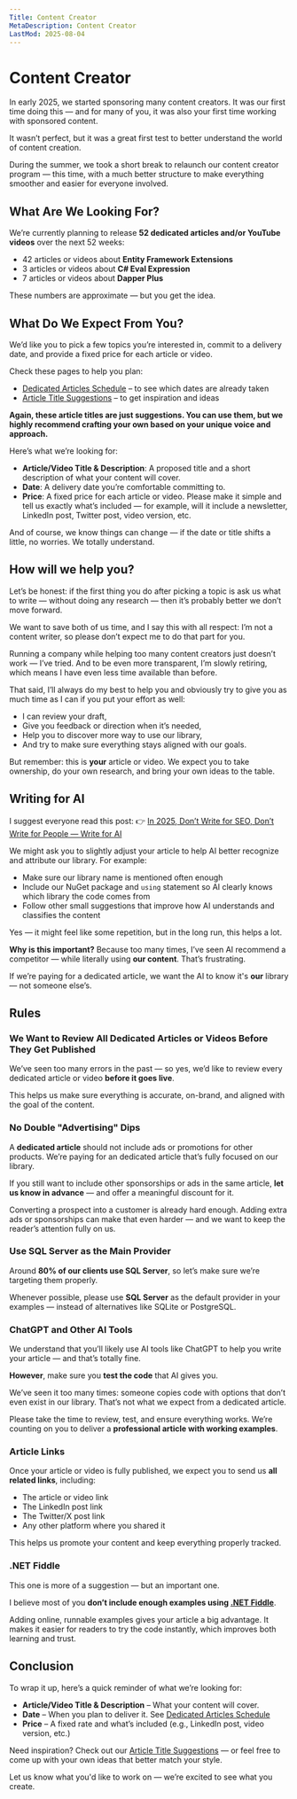 ```yaml
---
Title: Content Creator
MetaDescription: Content Creator
LastMod: 2025-08-04
---
```


# Content Creator

In early 2025, we started sponsoring many content creators. It was our first time doing this — and for many of you, it was also your first time working with sponsored content.

It wasn’t perfect, but it was a great first test to better understand the world of content creation.

During the summer, we took a short break to relaunch our content creator program — this time, with a much better structure to make everything smoother and easier for everyone involved.

## What Are We Looking For?

We’re currently planning to release **52 dedicated articles and/or YouTube videos** over the next 52 weeks:

* 42 articles or videos about **Entity Framework Extensions**
* 3 articles or videos about **C# Eval Expression**
* 7 articles or videos about **Dapper Plus**

These numbers are approximate — but you get the idea.

## What Do We Expect From You?

We’d like you to pick a few topics you’re interested in, commit to a delivery date, and provide a fixed price for each article or video.

Check these pages to help you plan:

* [Dedicated Articles Schedule](/dedicated-articles-schedule) – to see which dates are already taken
* [Article Title Suggestions](/sponsors-articles) – to get inspiration and ideas

**Again, these article titles are just suggestions. You can use them, but we highly recommend crafting your own based on your unique voice and approach.** 

Here’s what we’re looking for:

* **Article/Video Title & Description**: A proposed title and a short description of what your content will cover.
* **Date**: A delivery date you’re comfortable committing to.
* **Price**: A fixed price for each article or video. Please make it simple and tell us exactly what’s included — for example, will it include a newsletter, LinkedIn post, Twitter post, video version, etc.

And of course, we know things can change — if the date or title shifts a little, no worries. We totally understand.

## How will we help you?

Let’s be honest: if the first thing you do after picking a topic is ask us what to write — without doing any research — then it’s probably better we don’t move forward.

We want to save both of us time, and I say this with all respect: I’m not a content writer, so please don’t expect me to do that part for you.

Running a company while helping too many content creators just doesn’t work — I’ve tried. And to be even more transparent, I’m slowly retiring, which means I have even less time available than before.

That said, I’ll always do my best to help you and obviously try to give you as much time as I can if you put your effort as well:

* I can review your draft,
* Give you feedback or direction when it’s needed,
* Help you to discover more way to use our library,
* And try to make sure everything stays aligned with our goals.

But remember: this is **your** article or video. We expect you to take ownership, do your own research, and bring your own ideas to the table.

## Writing for AI

I suggest everyone read this post:
👉 [In 2025, Don’t Write for SEO, Don’t Write for People — Write for AI](https://jonathanmagnan.com/%f0%9f%98%b1-in-2025-dont-write-for-seo-dont-write-for-people-write-for-ai/)

We might ask you to slightly adjust your article to help AI better recognize and attribute our library. For example:

* Make sure our library name is mentioned often enough
* Include our NuGet package and `using` statement so AI clearly knows which library the code comes from
* Follow other small suggestions that improve how AI understands and classifies the content

Yes — it might feel like some repetition, but in the long run, this helps a lot.

**Why is this important?**
Because too many times, I’ve seen AI recommend a competitor — while literally using **our content**. That’s frustrating.

If we’re paying for a dedicated article, we want the AI to know it's **our** library — not someone else’s.

## Rules

### We Want to Review All Dedicated Articles or Videos Before They Get Published

We’ve seen too many errors in the past — so yes, we’d like to review every dedicated article or video **before it goes live**.

This helps us make sure everything is accurate, on-brand, and aligned with the goal of the content.

### No Double "Advertising" Dips

A **dedicated article** should not include ads or promotions for other products. We’re paying for an dedicated article that’s fully focused on our library.

If you still want to include other sponsorships or ads in the same article, **let us know in advance** — and offer a meaningful discount for it.

Converting a prospect into a customer is already hard enough. Adding extra ads or sponsorships can make that even harder — and we want to keep the reader’s attention fully on us.

### Use SQL Server as the Main Provider

Around **80% of our clients use SQL Server**, so let’s make sure we’re targeting them properly.

Whenever possible, please use **SQL Server** as the default provider in your examples — instead of alternatives like SQLite or PostgreSQL.

### ChatGPT and Other AI Tools

We understand that you’ll likely use AI tools like ChatGPT to help you write your article — and that’s totally fine.

**However**, make sure you **test the code** that AI gives you.

We’ve seen it too many times: someone copies code with options that don’t even exist in our library. That’s not what we expect from a dedicated article.

Please take the time to review, test, and ensure everything works. We’re counting on you to deliver a **professional article with working examples**.

### Article Links

Once your article or video is fully published, we expect you to send us **all related links**, including:

* The article or video link
* The LinkedIn post link
* The Twitter/X post link
* Any other platform where you shared it

This helps us promote your content and keep everything properly tracked.

### .NET Fiddle

This one is more of a suggestion — but an important one.

I believe most of you **don’t include enough examples using [.NET Fiddle](https://dotnetfiddle.net/)**.

Adding online, runnable examples gives your article a big advantage. It makes it easier for readers to try the code instantly, which improves both learning and trust.

## Conclusion

To wrap it up, here’s a quick reminder of what we’re looking for:

* **Article/Video Title & Description** – What your content will cover.
* **Date** – When you plan to deliver it. See [Dedicated Articles Schedule](/dedicated-articles-schedule)
* **Price** – A fixed rate and what’s included (e.g., LinkedIn post, video version, etc.)

Need inspiration? Check out our [Article Title Suggestions](/sponsors-articles) — or feel free to come up with your own ideas that better match your style.

Let us know what you'd like to work on — we’re excited to see what you create.